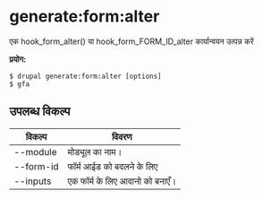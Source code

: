 # generate:form:alter
एक hook_form_alter() या hook_form_FORM_ID_alter कार्यान्वयन उत्पन्न करें

**प्रयोग:**
```
$ drupal generate:form:alter [options] 
$ gfa  
```

## उपलब्ध विकल्प
विकल्प | विवरण
-------|-------------
--module | मोड्यूल का नाम।
--form-id | फॉर्म आईड को बदलने के लिए
--inputs | एक फॉर्म के लिए आदानो को बनाएँ।
